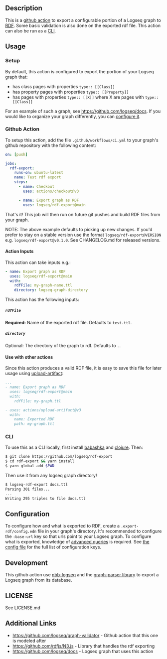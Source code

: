 ## Description

This is a [github action](https://github.com/features/actions) to export a
configurable portion of a Logseq graph to [RDF](https://www.w3.org/RDF/). Some
basic validation is also done on the exported rdf file. This action can also be
run as a [CLI](#cli).

## Usage

### Setup

By default, this action is configured to export the portion of your Logseq graph that:

* has class pages with properties `type:: [[Class]]`
* has property pages with properties `type:: [[Property]]`
* has pages with properties `type:: [[X]]` where X are pages with `type:: [[Class]]`

For an example of such a graph, see https://github.com/logseq/docs. If you would like
to organize your graph differently, you can [configure it](#configuration).

### Github Action

To setup this action, add the file `.github/workflows/ci.yml` to your graph's
github repository with the following content:

``` yaml
on: [push]

jobs:
  rdf-export:
    runs-on: ubuntu-latest
    name: Test rdf export
    steps:
      - name: Checkout
        uses: actions/checkout@v3

      - name: Export graph as RDF
        uses: logseq/rdf-export@main
```

That's it! This job will then run on future git pushes and build RDF files from your graph.

NOTE: The above example defaults to picking up new changes. If you'd prefer to stay on a stable version use the format `logseq/rdf-export@VERSION` e.g. `logseq/rdf-export@v0.1.0`. See CHANGELOG.md for released versions.

#### Action Inputs

This action can take inputs e.g.:

```yaml
- name: Export graph as RDF
  uses: logseq/rdf-export@main
  with:
    rdfFile: my-graph-name.ttl
    directory: logseq-graph-directory
```

This action has the following inputs:

##### `rdfFile`

**Required:** Name of the exported rdf file. Defaults to `test.ttl`.

##### `directory`

Optional: The directory of the graph to rdf. Defaults to `.`.

#### Use with other actions

Since this action produces a valid RDF file, it is easy to save this file for
later usage using [upload-artifact](https://github.com/actions/upload-artifact):

```yaml
...
- name: Export graph as RDF
  uses: logseq/rdf-export@main
  with:
    rdfFile: my-graph.ttl

- uses: actions/upload-artifact@v3
  with:
    name: Exported RDF
    path: my-graph.ttl
```

### CLI

To use this as a CLI locally, first install
[babashka](https://github.com/babashka/babashka#installation) and
[clojure](https://clojure.org/guides/install_clojure). Then:

```sh
$ git clone https://github.com/logseq/rdf-export
$ cd rdf-export && yarn install
$ yarn global add $PWD
```

Then use it from any logseq graph directory!
```sh
$ logseq-rdf-export docs.ttl
Parsing 301 files...
...
Writing 295 triples to file docs.ttl
```

## Configuration

To configure how and what is exported to RDF, create a `.export-rdf/config.edn`
file in your graph's directory. It's recommended to configure the `:base-url`
key so that urls point to your Logseq graph. To configure what is exported,
knowledge of [advanced
queries](https://docs.logseq.com/#/page/advanced%20queries) is required. See
[the config
file](https://github.com/logseq/rdf-export/blob/main/src/logseq/rdf_export/config.cljs)
for the full list of configuration keys.

## Development

This github action use [nbb-logseq](https://github.com/logseq/nbb-logseq) and the [graph-parser
library](https://github.com/logseq/logseq/tree/master/deps/graph-parser) to export a Logseq graph
from its database.

## LICENSE
See LICENSE.md

## Additional Links
* https://github.com/logseq/graph-validator - Github action that this one is modeled after
* https://github.com/rdfjs/N3.js - Library that handles the rdf exporting
* https://github.com/logseq/docs - Logseq graph that uses this action
